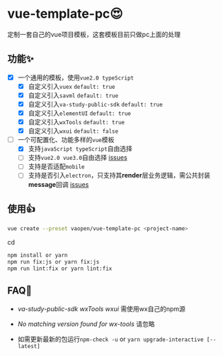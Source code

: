 # vue-template-pc😍

定制一套自己的vue项目模板，这套模板目前只做pc上面的处理

## 功能✨

- [x] 一个通用的模板，使用`vue2.0 typeScript`
  - [x] 自定义引入`vuex` `default: true`
  - [x] 自定义引入`savml` `default: true`
  - [x] 自定义引入`va-study-public-sdk` `default: true`
  - [x] 自定义引入`elementUI` `default: true`
  - [x] 自定义引入`wxTools` `default: true`
  - [x] 自定义引入`wxui` `default: false`
- [ ] 一个可配置化、功能多样的`vue`模板
  - [x] 支持`javaScript typeScript`自由选择
  - [ ] 支持`vue2.0 vue3.0`自由选择 [issues](https://github.com/vaopen/vue-template-pc/issues/4)
  - [ ] 支持是否适配`mobile`
  - [ ] 支持是否引入`electron`，只支持其**render**层业务逻辑，需公共封装**message**回调 [issues](https://github.com/vaopen/vue-template-pc/issues/6)

## 使用👍

```bash
vue create --preset vaopen/vue-template-pc <project-name>
```

cd <project-name>

```bash
npm install or yarn
npm run fix:js or yarn fix:js
npm run lint:fix or yarn lint:fix
```

## FAQ📖

- *va-study-public-sdk wxTools wxui* 需使用wx自己的npm源

- *No matching version found for wx-tools* 请忽略

- 如需更新最新的包运行```npm-check -u``` or ```yarn upgrade-interactive [--latest]```

